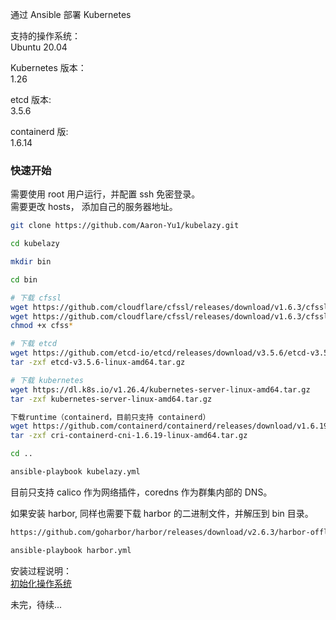 通过 Ansible 部署 Kubernetes
  

支持的操作系统：  
  Ubuntu 20.04

Kubernetes 版本：  
  1.26

etcd 版本:  
  3.5.6

containerd 版:  
  1.6.14

### 快速开始
需要使用 root 用户运行，并配置 ssh 免密登录。   
需要更改 hosts， 添加自己的服务器地址。  

```bash
git clone https://github.com/Aaron-Yu1/kubelazy.git

cd kubelazy

mkdir bin

cd bin

# 下载 cfssl
wget https://github.com/cloudflare/cfssl/releases/download/v1.6.3/cfssljson_1.6.3_linux_amd64 -O cfssljson
wget https://github.com/cloudflare/cfssl/releases/download/v1.6.3/cfssl_1.6.3_linux_amd64 -O cfssl
chmod +x cfss*

# 下载 etcd
wget https://github.com/etcd-io/etcd/releases/download/v3.5.6/etcd-v3.5.6-linux-amd64.tar.gz
tar -zxf etcd-v3.5.6-linux-amd64.tar.gz

# 下载 kubernetes
wget https://dl.k8s.io/v1.26.4/kubernetes-server-linux-amd64.tar.gz
tar -zxf kubernetes-server-linux-amd64.tar.gz

下载runtime（containerd，目前只支持 containerd）
wget https://github.com/containerd/containerd/releases/download/v1.6.19/cri-containerd-cni-1.6.19-linux-amd64.tar.gz
tar -zxf cri-containerd-cni-1.6.19-linux-amd64.tar.gz

cd ..

ansible-playbook kubelazy.yml

```

目前只支持 calico 作为网络插件，coredns 作为群集内部的 DNS。

如果安装 harbor, 同样也需要下载 harbor 的二进制文件，并解压到 bin 目录。
```bash
https://github.com/goharbor/harbor/releases/download/v2.6.3/harbor-offline-installer-v2.6.3.tgz

ansible-playbook harbor.yml
```

安装过程说明：  
[初始化操作系统](https://github.com/Aaron-Yu1/kubelazy/tree/main/roles/prepare/README.md)

未完，待续...
